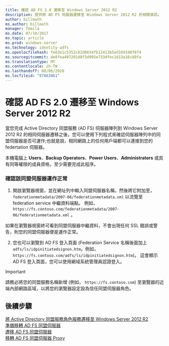 ```yaml
---
title: 確認 AD FS 2.0 遷移至 Windows Server 2012 R2
description: 提供將 AD FS 伺服器遷移至 Windows Server 2012 R2 的相關資訊。
author: billmath
ms.author: billmath
manager: femila
ms.date: 07/10/2017
ms.topic: article
ms.prod: windows-server
ms.technology: identity-adfs
ms.openlocfilehash: fe03e1c5352c82d8654fb12413b5ed169190f874
ms.sourcegitcommit: de8fea497201d8f3d995e733dfec1d13a16cb8fa
ms.translationtype: MT
ms.contentlocale: zh-TW
ms.lasthandoff: 08/06/2020
ms.locfileid: "87863861"
---
```

# <a name="verify-the-ad-fs-20-migration-to-windows-server-2012-r2"></a>確認 AD FS 2.0 遷移至 Windows Server 2012 R2

當您完成 Active Directory 同盟服務 (AD FS) 伺服器陣列到 Windows Server 2012 R2 的相同伺服器遷移之後，您可以使用下列程式來確認伺服器陣列中的同盟伺服器是否可運作;也就是說，相同網路上的任何用戶端都可以連接到您的 federtation 伺服器。  
  
本機電腦上 **Users**、**Backup Operators**、**Power Users**、**Administrators** 或具有同等權限的成員資格，至少需要完成此程序。
  
### <a name="to-verify-that-a-federation-server-is-operational"></a>確認該同盟伺服器運作正常  
  
1.  開啟瀏覽器視窗，並在網址列中輸入同盟伺服器名稱，然後將它附加至， `federationmetadata/2007-06/federationmetadata.xml` 以流覽至 federation service 中繼資料端點。 例如， `https://fs.contoso.com/federationmetadata/2007-06/federationmetadata.xml` 。  
  
如果在瀏覽器視窗終可看到同盟伺服器中繼資料，不會出現任何 SSL 錯誤或警告，則您的同盟伺服器便是運作正常。  
  
2. 您也可以瀏覽到 AD FS 登入頁面 (Federation Service 名稱後面加上 `adfs/ls/idpinitiatedsignon.htm`，例如，`https://fs.contoso.com/adfs/ls/idpinitiatedsignon.htm`)。  這會顯示 AD FS 登入頁面，您可以使用網域系統管理員認證登入。  
  
> [!IMPORTANT]
>  請務必將您的同盟服務名稱新增 (例如， `https://fs.contoso.com`) 至瀏覽器的近端內部網路區域，以將您的瀏覽器設定設為信任同盟伺服器角色。  
  
## <a name="next-steps"></a>後續步驟
 [將 Active Directory 同盟服務角色服務遷移至 Windows Server 2012 R2](migrate-ad-fs-service-role-to-windows-server-r2.md)   
 [準備移轉 AD FS 同盟伺服器](prepare-migrate-ad-fs-server-r2.md)  
 [遷移 AD FS 同盟伺服器](migrate-ad-fs-fed-server-r2.md)   
 [移轉 AD FS 同盟伺服器 Proxy](migrate-fed-server-proxy-r2.md)   
